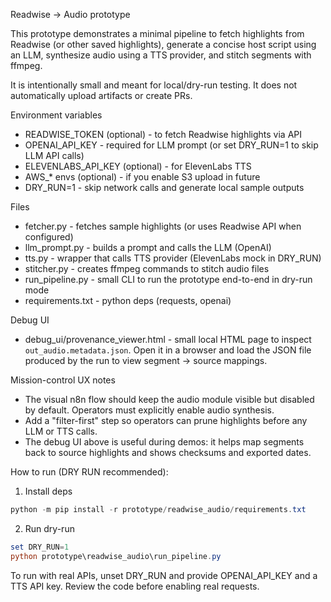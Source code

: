 Readwise → Audio prototype

This prototype demonstrates a minimal pipeline to fetch highlights from Readwise (or other saved highlights), generate a concise host script using an LLM, synthesize audio using a TTS provider, and stitch segments with ffmpeg.

It is intentionally small and meant for local/dry-run testing. It does not automatically upload artifacts or create PRs.

Environment variables

- READWISE_TOKEN (optional) - to fetch Readwise highlights via API
- OPENAI_API_KEY - required for LLM prompt (or set DRY_RUN=1 to skip LLM API calls)
- ELEVENLABS_API_KEY (optional) - for ElevenLabs TTS
- AWS_* envs (optional) - if you enable S3 upload in future
- DRY_RUN=1 - skip network calls and generate local sample outputs

Files

- fetcher.py - fetches sample highlights (or uses Readwise API when configured)
- llm_prompt.py - builds a prompt and calls the LLM (OpenAI)
- tts.py - wrapper that calls TTS provider (ElevenLabs mock in DRY_RUN)
- stitcher.py - creates ffmpeg commands to stitch audio files
- run_pipeline.py - small CLI to run the prototype end-to-end in dry-run mode
- requirements.txt - python deps (requests, openai)

Debug UI

- debug_ui/provenance_viewer.html - small local HTML page to inspect `out_audio.metadata.json`. Open it in a browser and load the JSON file produced by the run to view segment → source mappings.

Mission-control UX notes

- The visual n8n flow should keep the audio module visible but disabled by default. Operators must explicitly enable audio synthesis.
- Add a "filter-first" step so operators can prune highlights before any LLM or TTS calls.
- The debug UI above is useful during demos: it helps map segments back to source highlights and shows checksums and exported dates.

How to run (DRY RUN recommended):

1. Install deps

```powershell
python -m pip install -r prototype/readwise_audio/requirements.txt
```

2. Run dry-run

```powershell
set DRY_RUN=1
python prototype\readwise_audio\run_pipeline.py
```

To run with real APIs, unset DRY_RUN and provide OPENAI_API_KEY and a TTS API key. Review the code before enabling real requests.
